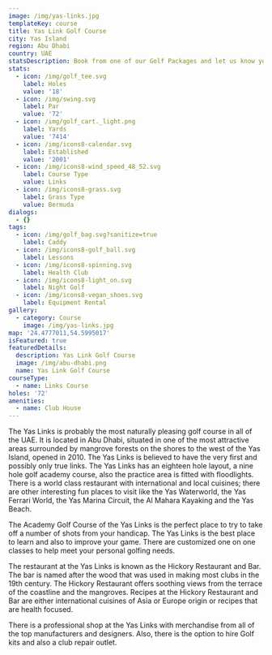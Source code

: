 ```yaml
---
image: /img/yas-links.jpg
templateKey: course
title: Yas Link Golf Course
city: Yas Island
region: Abu Dhabi
country: UAE
statsDescription: Book from one of our Golf Packages and let us know your preferred Golf Course.
stats:
  - icon: /img/golf_tee.svg
    label: Holes
    value: '18'
  - icon: /img/swing.svg
    label: Par
    value: '72'
  - icon: /img/golf_cart._light.png
    label: Yards
    value: '7414'
  - icon: /img/icons8-calendar.svg
    label: Established
    value: '2001'
  - icon: /img/icons8-wind_speed_48_52.svg
    label: Course Type
    value: Links
  - icon: /img/icons8-grass.svg
    label: Grass Type
    value: Bermuda
dialogs:
  - {}
tags:
  - icon: /img/golf_bag.svg?sanitize=true
    label: Caddy
  - icon: /img/icons8-golf_ball.svg
    label: Lessons
  - icon: /img/icons8-spinning.svg
    label: Health Club
  - icon: /img/icons8-light_on.svg
    label: Night Golf
  - icon: /img/icons8-vegan_shoes.svg
    label: Equipment Rental
gallery:
  - category: Course
    image: /img/yas-links.jpg
map: '24.4777011,54.5995017'
isFeatured: true
featuredDetails:
  description: Yas Link Golf Course
  image: /img/abu-dhabi.png
  name: Yas Link Golf Course
courseType:
  - name: Links Course
holes: '72'
amenities:
  - name: Club House
---
```

The Yas Links is probably the most naturally pleasing golf course in all of the UAE. It is located in Abu Dhabi, situated in one of the most attractive areas surrounded by mangrove forests on the shores to the west of the Yas Island, opened in 2010. The Yas Links is believed to have the very first and possibly only true links. The Yas Links has an eighteen hole layout, a nine hole golf academy course, also the practice area is fitted with floodlights. There is a world class restaurant with international and local cuisines; there are other interesting fun places to visit like the Yas Waterworld, the Yas Ferrari World, the Yas Marina Circuit, the Al Mahara Kayaking and the Yas Beach.

The Academy Golf Course of the Yas Links is the perfect place to try to take off a number of shots from your handicap. The Yas Links is the best place to learn and also to improve your game. There are customized one on one classes to help meet your personal golfing needs.

The restaurant at the Yas Links is known as the Hickory Restaurant and Bar. The bar is named after the wood that was used in making most clubs in the 19th century. The Hickory Restaurant offers soothing views from the terrace of the coastline and the mangroves. Recipes at the Hickory Restaurant and Bar are either international cuisines of Asia or Europe origin or recipes that are health focused.

There is a professional shop at the Yas Links with merchandise from all of the top manufacturers and designers. Also, there is the option to hire Golf kits and also a club repair outlet.
